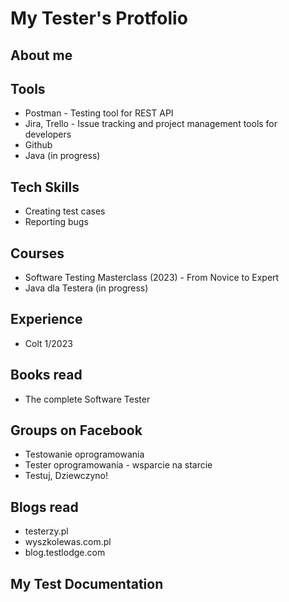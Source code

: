 # My Tester's Protfolio

## About me

## Tools
- Postman - Testing tool for REST API  
- Jira, Trello - Issue tracking and project management tools for developers  
- Github  
- Java (in progress)  

## Tech Skills
- Creating test cases  
- Reporting bugs  

## Courses
- Software Testing Masterclass (2023) - From Novice to Expert  
- Java dla Testera (in progress)   

## Experience
- Colt 1/2023

## Books read
- The complete Software Tester  

## Groups on Facebook
- Testowanie oprogramowania  
- Tester oprogramowania - wsparcie na starcie  
- Testuj, Dziewczyno!  

## Blogs read
- testerzy.pl
- wyszkolewas.com.pl
- blog.testlodge.com

## My Test Documentation
